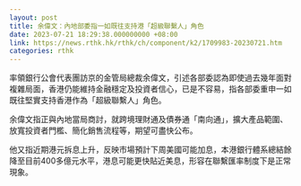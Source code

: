 ```yaml
---
layout: post
title: 余偉文：內地部委指一如既往支持港「超級聯繫人」角色
date: 2023-07-21 18:29:38.000000000 +08:00
link: https://news.rthk.hk/rthk/ch/component/k2/1709983-20230721.htm
categories: rthk
---
```


率領銀行公會代表團訪京的金管局總裁余偉文，引述各部委認為即使過去幾年面對複雜局面，香港仍能維持金融穩定及投資者信心，已是不容易，指各部委重申一如既往堅實支持香港作為「超級聯繫人」角色。

余偉文指正與內地當局商討，就跨境理財通及債券通「南向通」，擴大產品範圍、放寬投資者門檻、簡化銷售流程等，期望可盡快公布。

他又指近期港元拆息上升，反映市場預計下周美國可能加息，本港銀行體系總結餘降至目前400多億元水平，港息可能更快貼近美息，形容在聯繫匯率制度下是正常現象。
